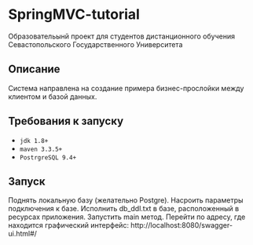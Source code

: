 # SpringMVC-tutorial
Образовательынй проект для студентов дистанционного обучения Севастопольского Государственного Университета

## Описание
Система направлена на создание примера бизнес-прослойки между клиентом и базой данных.

## Требования к запуску
- `jdk 1.8+`
- `maven 3.3.5+`
- `PostrgreSQL 9.4+`

## Запуск
Поднять локальную базу (желательно Postgre). Насроить параметры подключения к базе. Исполнить db_ddl.txt в базе, расположенный в ресурсах приложения.
Запустить main метод. Перейти по адресу, где находится графический интерфейс: http://localhost:8080/swagger-ui.html#/
